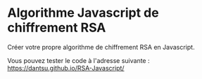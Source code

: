 # Algorithme Javascript de chiffrement RSA

Créer votre propre algorithme de chiffrement RSA en Javascript.

Vous pouvez tester le code à l'adresse suivante : https://dantsu.github.io/RSA-Javascript/
